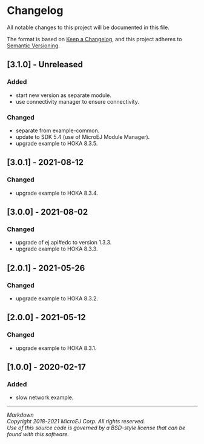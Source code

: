 # Changelog

All notable changes to this project will be documented in this file.

The format is based on [Keep a Changelog](https://keepachangelog.com/en/1.0.0/),
and this project adheres to [Semantic Versioning](https://semver.org/spec/v2.0.0.html).

## [3.1.0] - Unreleased

### Added
 - start new version as separate module.
 - use connectivity manager to ensure connectivity.

### Changed
 - separate from example-common.
 - update to SDK 5.4 (use of MicroEJ Module Manager).
 - upgrade example to HOKA 8.3.5.
 
## [3.0.1] - 2021-08-12

### Changed
 - upgrade example to HOKA 8.3.4.
 
## [3.0.0] - 2021-08-02

### Changed
 - upgrade of ej.api#edc to version 1.3.3.
 - upgrade example to HOKA 8.3.3.

## [2.0.1] - 2021-05-26

### Changed
 - upgrade example to HOKA 8.3.2.

## [2.0.0] - 2021-05-12

### Changed
 - upgrade example to HOKA 8.3.1. 
 
## [1.0.0] - 2020-02-17

### Added
 - slow network example.
  
---  
_Markdown_   
_Copyright 2018-2021 MicroEJ Corp. All rights reserved._   
_Use of this source code is governed by a BSD-style license that can be found with this software._